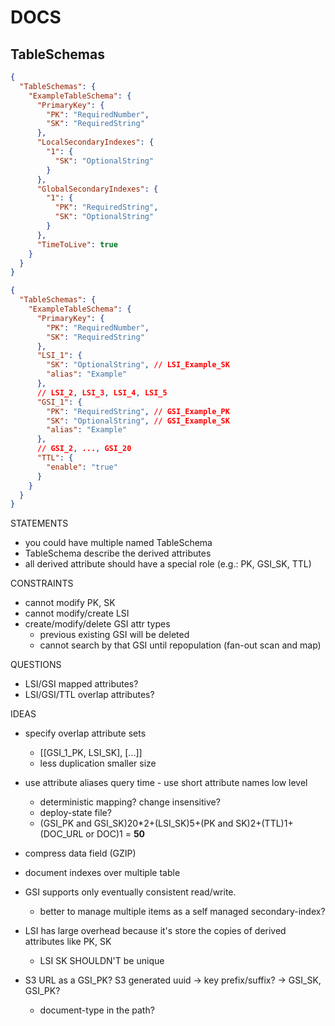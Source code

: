 # DOCS

## TableSchemas

```JSON
{
  "TableSchemas": {
    "ExampleTableSchema": {
      "PrimaryKey": {
        "PK": "RequiredNumber",
        "SK": "RequiredString"
      },
      "LocalSecondaryIndexes": {
        "1": {
          "SK": "OptionalString"
        }
      },
      "GlobalSecondaryIndexes": {
        "1": {
          "PK": "RequiredString",
          "SK": "OptionalString"
        }
      },
      "TimeToLive": true
    }
  }
}
```

```JSON
{
  "TableSchemas": {
    "ExampleTableSchema": {
      "PrimaryKey": {
        "PK": "RequiredNumber",
        "SK": "RequiredString"
      },
      "LSI_1": {
        "SK": "OptionalString", // LSI_Example_SK
        "alias": "Example"
      },
      // LSI_2, LSI_3, LSI_4, LSI_5
      "GSI_1": {
        "PK": "RequiredString", // GSI_Example_PK
        "SK": "OptionalString", // GSI_Example_SK
        "alias": "Example"
      },
      // GSI_2, ..., GSI_20
      "TTL": {
        "enable": "true"
      }
    }
  }
}
```

STATEMENTS
* you could have multiple named TableSchema
* TableSchema describe the derived attributes
* all derived attribute should have a special role (e.g.: PK, GSI_SK, TTL)

CONSTRAINTS
* cannot modify PK, SK
* cannot modify/create LSI
* create/modify/delete GSI attr types
  * previous existing GSI will be deleted
  * cannot search by that GSI until repopulation (fan-out scan and map)

QUESTIONS
* LSI/GSI mapped attributes?
* LSI/GSI/TTL overlap attributes?

IDEAS
* specify overlap attribute sets
  * [[GSI_1_PK, LSI_SK], [...]]
  * less duplication smaller size
* use attribute aliases query time - use short attribute names low level
  * deterministic mapping? change insensitive?
  * deploy-state file?
  * (GSI_PK and GSI_SK)20*2+(LSI_SK)5+(PK and SK)2+(TTL)1+(DOC_URL or DOC)1 = **50**
* compress data field (GZIP)
* document indexes over multiple table
* GSI supports only eventually consistent read/write.
  * better to manage multiple items as a self managed secondary-index?
* LSI has large overhead because it's store the copies of derived attributes like PK, SK
  * LSI SK SHOULDN'T be unique

* S3 URL as a GSI_PK? S3 generated uuid -> key prefix/suffix? -> GSI_SK, GSI_PK?
  * document-type in the path?